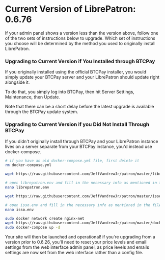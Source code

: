 <h1>Current Version of LibrePatron: 0.6.76</h1>

If your admin panel shows a version less than the version above, follow one of the two sets of instructions below to upgrade. Which set of instructions you choose will be determined by the method you used to originally install LibrePatron.

<h3>Upgrading to Current Version if You Installed through BTCPay</h3>

If you originally installed using the official BTCPay installer, you would simply update your BTCPay server and your LibrePatron should update right alongside it. 

To do that, you simply log into BTCPay, then hit Server Settings, Maintenance, then Update.

Note that there can be a short delay before the latest upgrade is available through the BTCPay update system.

<h3>Upgrading to Current Version if you Did Not Install Through BTCPay</h3>

If you didn't originally install through BTCPay and your LibrePatron instance lives on a server separate from your BTCPay instance, you'd instead use docker-compose.

```bash
# if you have an old docker-compose.yml file, first delete it
rm docker-compose.yml

wget https://raw.githubusercontent.com/JeffVandrewJr/patron/master/librepatron.env

# open librepatron.env and fill in the necessary info as mentioned in the file comments, and then save
nano librepatron.env

wget https://raw.githubusercontent.com/JeffVandrewJr/patron/master/isso.env

# open isso.env and fill in the necessary info as mentioned in the file comments, and then save
nano isso.env

sudo docker network create nginx-net
wget https://raw.githubusercontent.com/JeffVandrewJr/patron/master/docker-compose.yml
sudo docker-compose up -d
```
Your site will then be launched and operational! if you're upgrading from a version prior to 0.6.26, you'll need to reset your price levels and email settings from the web interface admin panel, as price levels and emails settings are now set from the web interface rather than a config file.
